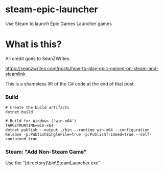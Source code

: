 # steam-epic-launcher
Use Steam to launch Epic Games Launcher games

# What is this?
All credit goes to SeanZWrites:

https://seanzwrites.com/posts/how-to-play-epic-games-on-steam-and-steamlink

This is a shameless lift of the C# code at the end of that post.

### Build

```
# Create the build artifacts
dotnet build

# Build for Windows ('win-x64')
TARGETRUNTIME=win-x64
dotnet publish --output ./bin --runtime win-x64 --configuration Release -p:PublishSingleFile=true -p:PublishTrimmed=true --self-contained true
```

### Steam: "Add Non-Steam Game"

Use the "\[directory\]\bin\SteamLauncher.exe"
